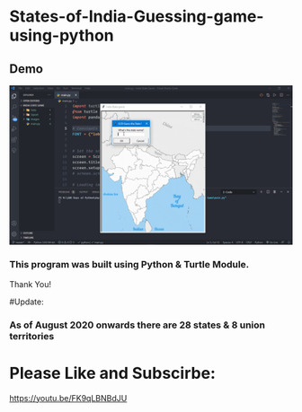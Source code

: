 # States-of-India-Guessing-game-using-python

## Demo

![Demo of the game](Images/demo.gif)

### This program was built using Python & Turtle Module.
Thank You!

#Update:
### As of August 2020 onwards there are 28 states & 8 union territories

# Please Like and Subscirbe:
https://youtu.be/FK9qLBNBdJU
